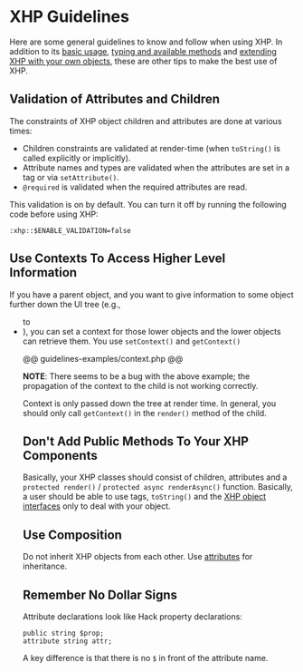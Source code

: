 # XHP Guidelines

Here are some general guidelines to know and follow when using XHP. In addition to its [basic usage](./basic-usage.md), [typing and available methods](./typing.md) and [extending XHP with your own objects](./extending.md), these are other tips to make the best use of XHP.

## Validation of Attributes and Children

The constraints of XHP object children and attributes are done at various times:

* Children constraints are validated at render-time (when `toString()` is called explicitly or implicitly).
* Attribute names and types are validated when the attributes are set in a tag or via `setAttribute()`.
* `@required` is validated when the required attributes are read.

This validation is on by default. You can turn it off by running the following code before using XHP:

```
:xhp::$ENABLE_VALIDATION=false
```

## Use Contexts To Access Higher Level Information

If you have a parent object, and you want to give information to some object further down the UI tree (e.g., <ul> to <li>), you can set a context for those lower objects and the lower objects can retrieve them. You use `setContext()` and `getContext()`

@@ guidelines-examples/context.php @@

**NOTE**: There seems to be a bug with the above example; the propagation of the context to the child is not working correctly.

Context is only passed down the tree at render time. In general, you should only call `getContext()` in the `render()` method of the child.


## Don't Add Public Methods To Your XHP Components

Basically, your XHP classes should consist of children, attributes and a `protected render()` / `protected async renderAsync()` function. Basically, a user should be able to use tags, `toString()` and the [XHP object interfaces](./typing.md#xhp-object-interfaces) only to deal with your object.

## Use Composition

Do not inherit XHP objects from each other. Use [attributes](./extending.md#attribute-transfer) for inheritance.

## Remember No Dollar Signs

Attribute declarations look like Hack property declarations:

```
public string $prop;
attribute string attr;
```

A key difference is that there is no `$` in front of the attribute name.
